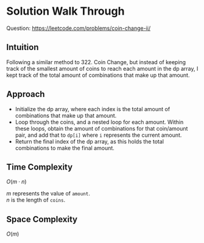 # Solution Walk Through
Question: https://leetcode.com/problems/coin-change-ii/

## Intuition
Following a similar method to 322. Coin Change, but instead of keeping track of the smallest amount of coins to reach each amount in the dp array, I kept track of the total amount of combinations that make up that amount.

## Approach
- Initialize the dp array, where each index is the total amount of combinations that make up that amount.
- Loop through the coins, and a nested loop for each amount. Within these loops, obtain the amount of combinations for that coin/amount pair, and add that to `dp[i]` where `i` represents the current amount.
- Return the final index of the dp array, as this holds the total combinations to make the final amount.

## Time Complexity
$O(m \cdot n)$

$m$ represents the value of `amount`. \
$n$ is the length of `coins`.

## Space Complexity
$O(m)$